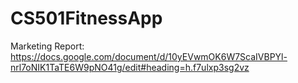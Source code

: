 # CS501FitnessApp

Marketing Report: https://docs.google.com/document/d/10yEVwmOK6W7ScaIVBPYl-nrl7oNIK1TaTE6W9pNO41g/edit#heading=h.f7ulxp3sg2vz





